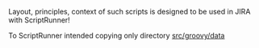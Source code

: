 
Layout, principles, context of such scripts is designed to be used in JIRA with ScriptRunner!

To ScriptRunner intended copying only directory [src/groovy/data]()